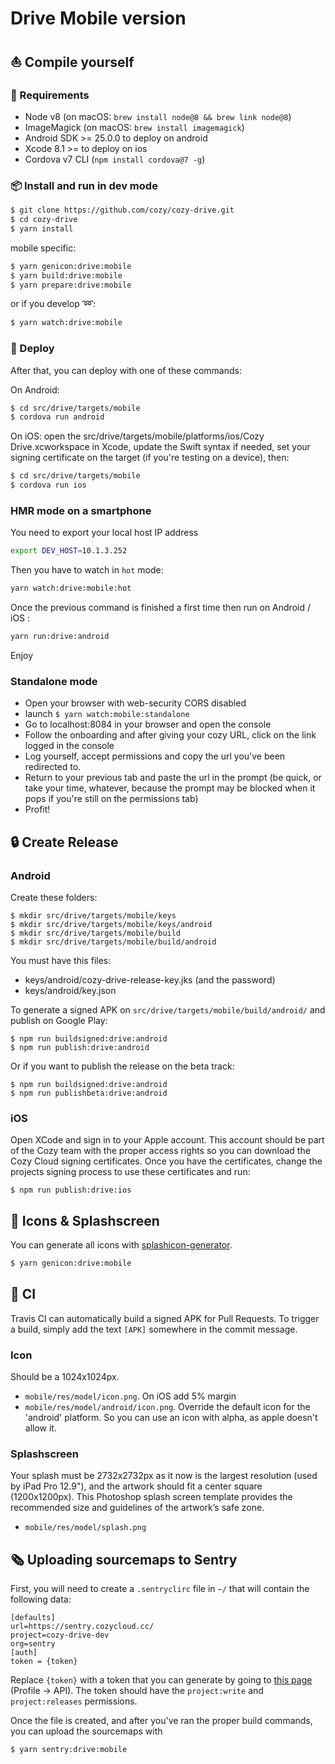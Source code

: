 # Drive Mobile version

## :boat: Compile yourself

### :wrench: Requirements

- Node v8 (on macOS: `brew install node@8 && brew link node@8`)
- ImageMagick (on macOS: `brew install imagemagick`)
- Android SDK >= 25.0.0 to deploy on android
- Xcode 8.1 >= to deploy on ios
- Cordova v7 CLI (`npm install cordova@7 -g`)

### :package: Install and run in dev mode

```sh
$ git clone https://github.com/cozy/cozy-drive.git
$ cd cozy-drive
$ yarn install
```

mobile specific:

```sh
$ yarn genicon:drive:mobile
$ yarn build:drive:mobile
$ yarn prepare:drive:mobile
```

or if you develop :loop::

```sh
$ yarn watch:drive:mobile
```

### :helicopter: Deploy

After that, you can deploy with one of these commands:

On Android:

```sh
$ cd src/drive/targets/mobile
$ cordova run android
```

On iOS: open the src/drive/targets/mobile/platforms/ios/Cozy Drive.xcworkspace in Xcode, update the Swift syntax if needed, set your signing certificate on the target (if you're testing on a device), then:

```sh
$ cd src/drive/targets/mobile
$ cordova run ios
```

### HMR mode on a smartphone

You need to export your local host IP address

```sh
export DEV_HOST=10.1.3.252
```

Then you have to watch in `hot` mode:

```sh
yarn watch:drive:mobile:hot
```

Once the previous command is finished a first time then run on Android / iOS :

```sh
yarn run:drive:android
```

Enjoy

### Standalone mode

- Open your browser with web-security CORS disabled
- launch `$ yarn watch:mobile:standalone`
- Go to localhost:8084 in your browser and open the console
- Follow the onboarding and after giving your cozy URL, click on the link logged in the console
- Log yourself, accept permissions and copy the url you've been redirected to.
- Return to your previous tab and paste the url in the prompt (be quick, or take your time, whatever, because the prompt may be blocked when it pops if you're still on the permissions tab)
- Profit!

## :lock: Create Release

### Android

Create these folders:

```
$ mkdir src/drive/targets/mobile/keys
$ mkdir src/drive/targets/mobile/keys/android
$ mkdir src/drive/targets/mobile/build
$ mkdir src/drive/targets/mobile/build/android
```

You must have this files:

- keys/android/cozy-drive-release-key.jks (and the password)
- keys/android/key.json

To generate a signed APK on `src/drive/targets/mobile/build/android/` and publish on Google Play:

```
$ npm run buildsigned:drive:android
$ npm run publish:drive:android
```

Or if you want to publish the release on the beta track:

```
$ npm run buildsigned:drive:android
$ npm run publishbeta:drive:android
```

### iOS

Open XCode and sign in to your Apple account. This account should be part of the Cozy team with the proper access rights so you can download the Cozy Cloud signing certificates.
Once you have the certificates, change the projects signing process to use these certificates and run:

```
$ npm run publish:drive:ios
```

## :rainbow: Icons & Splashscreen

You can generate all icons with [splashicon-generator](https://github.com/eberlitz/splashicon-generator).

```sh
$ yarn genicon:drive:mobile
```

## :repeat: CI

Travis CI can automatically build a signed APK for Pull Requests. To trigger a build, simply add the text `[APK]` somewhere in the commit message.

### Icon

Should be a 1024x1024px.

- `mobile/res/model/icon.png`. On iOS add 5% margin
- `mobile/res/model/android/icon.png`. Override the default icon for the 'android' platform. So you can use an icon with alpha, as apple doesn't allow it.

### Splashscreen

Your splash must be 2732x2732px as it now is the largest resolution (used by iPad Pro 12.9"), and the artwork should fit a center square (1200x1200px). This Photoshop splash screen template provides the recommended size and guidelines of the artwork’s safe zone.

- `mobile/res/model/splash.png`

## :newspaper_roll: Uploading sourcemaps to Sentry

First, you will need to create a `.sentryclirc` file in `~/` that will contain the following data:

```
[defaults]
url=https://sentry.cozycloud.cc/
project=cozy-drive-dev
org=sentry
[auth]
token = {token}
```

Replace `{token}` with a token that you can generate by going to [this page](https://sentry.cozycloud.cc/api/) (Profile -> API). The token should have the `project:write` and `project:releases` permissions.

Once the file is created, and after you've ran the proper build commands, you can upload the sourcemaps with

```sh
$ yarn sentry:drive:mobile
```
